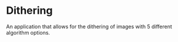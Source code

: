 # Dithering

An application that allows for the dithering of images with 5 different algorithm options.
